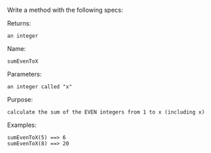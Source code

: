  Write a method with the following specs:  


Returns:

```
an integer
```

Name:

```
sumEvenToX
```

Parameters:

```
an integer called "x"
```

Purpose:

```
calculate the sum of the EVEN integers from 1 to x (including x)
```

Examples:

```
sumEvenToX(5) ==> 6
sumEvenToX(8) ==> 20
```